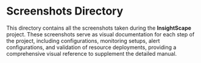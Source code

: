 # Screenshots Directory

This directory contains all the screenshots taken during the **InsightScape** project. These screenshots serve as visual documentation for each step of the project, including configurations, monitoring setups, alert configurations, and validation of resource deployments, providing a comprehensive visual reference to supplement the detailed manual.
